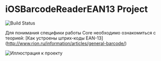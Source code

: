 # iOSBarcodeReaderEAN13 Project

![Build Status](https://travis-ci.org/VikRudkovskaya/iOSBarcodeReaderEAN13.svg?branch=master)

Для понимания специфики работы Core необходимо ознакомиться с теорией: [Как устроены штрих-коды EAN-13] (http://www.rion.ru/information/articles/general-barcode/)

![Иллюстрация к проекту](https://github.com/VikRudkovskaya/iOSBarcodeReaderEAN13/raw/master/Screenshots/barcode-ex-img.png)
